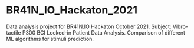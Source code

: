 # BR41N_IO_Hackaton_2021
Data analysis project for BR41N.IO Hackaton October 2021. Subject: Vibro-tactile P300 BCI Locked-in Patient Data Analysis. Comparison of different ML algorithms for stimuli prediction.
